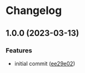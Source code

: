 # Changelog

## 1.0.0 (2023-03-13)


### Features

* initial commit ([ee29e02](https://github.com/mnorlin/typed-api-fetch/commit/ee29e02154ad229534a1dcd5d8979c0468efb3fd))
